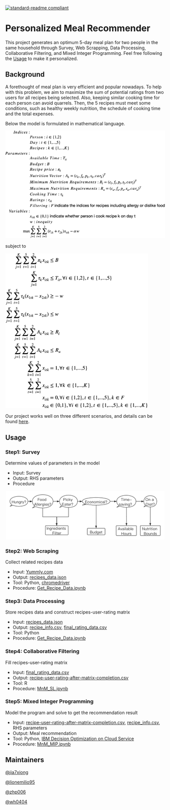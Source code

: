[![standard-readme compliant](https://img.shields.io/badge/readme%20style-standard-brightgreen.svg?style=flat-square)](https://github.com/RichardLitt/standard-readme)

# Personalized Meal Recommender

This project generates an optimum 5-day meal plan for two people in the same household through Survey, Web Scrapping, Data Processing, Collaborative Filtering, and Mixed Integer Programming. Feel free following the [Usage](#usage) to make it personalized.

## Background

A forethought of meal plan is very efficient and popular nowadays. To help with this problem, we aim to maximize the sum of potential ratings from two users for all recipes being selected. Also, keeping similar cooking time for each person can avoid quarrels. Then, the 5 recipes must meet some conditions, such as healthy weekly nutrition, the schedule of cooking time and the total expenses. 

Below the model is formulated in mathematical language.

<img src="images/objective.png" width="600"/>

subject to

<img src="images/constraints.png" width="450"/>

Our project works well on three different scenarios, and details can be found [here](report.pdf). 

## Usage
### Step1: Survey
Determine values of parameters in the model
- Input: Survey
- Output: RHS parameters
- Procedure
<p align="center">
<img src="images/survey.png" width="500"/>
</p>

### Step2: Web Scraping
Collect related recipes data 
- Input: [Yummly.com](https://www.yummly.com/guided-video-recipes)
- Output: [recipes_data.json](./data/recipes_data.json)
- Tool: Python, [chromedriver](chromedriver)
- Procedure: [Get_Recipe_Data.ipynb](./src/Get_Recipe_Data.ipynb)

### Step3: Data Processing
Store recipes data and construct recipes-user-rating matrix 
- Input: [recipes_data.json](./data/recipes_data.json)
- Output: [recipe_info.csv](./data/recipe_info.csv), [final_rating_data.csv](./data/final_rating_data.csv)
- Tool: Python
- Procedure: [Get_Recipe_Data.ipynb](./src/Get_Recipe_Data.ipynb)

### Step4: Collaborative Filtering
Fill recipes-user-rating matrix 
- Input: [final_rating_data.csv](./data/final_rating_data.csv)
- Output: [recipe-user-rating-after-matrix-completion.csv](./data/recipe-user-rating-after-matrix-completion.csv)
- Tool: R
- Procedure: [MnM_SL.ipynb](./src/MnM_SL.ipynb)

### Step5: Mixed Integer Programming
Model the program and solve to get the recommendation result
- Input: [recipe-user-rating-after-matrix-completion.csv](./data/recipe-user-rating-after-matrix-completion.csv), [recipe_info.csv](./data/recipe_info.csv), RHS parameters
- Output: Meal recommendation
- Tool: Python, [IBM Decision Optimization on Cloud Service](https://www.ibm.com/support/producthub/iias/docs/content/SSHRBY/com.ibm.swg.im.iias.getstart.doc/doc/app_tut_dsx3.html)
- Procedure: [MnM_MIP.ipynb](./src/MnM_MIP.ipynb)

## Maintainers

[@jia7xiong](https://github.com/jia7xiong)

[@lionemilio95](https://github.com/lionemilio95)

[@zhp006](https://github.com/zhp006)

[@wh0404](https://github.com/wh0404)